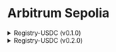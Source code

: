 # Arbitrum Sepolia

<details>

<summary>Registry-USDC (v0.1.0)</summary>

[<mark style="color:purple;">**address**</mark>](https://sepolia.arbiscan.io/address/0x31bF0833c82cd9D0fD5f55F519F461DA8F528e38)

```
0x31bF0833c82cd9D0fD5f55F519F461DA8F528e38
```

<mark style="color:purple;">**deployment**</mark>

```
npx hardhat ignition deploy ./ignition/modules/testnet/Registry.ts --network arbitrum-sepolia
```

<mark style="color:purple;">**configuration**</mark>

```json
[
  "0xAD63B2262EB7D1591Ee8E6a85959a523dEce7983", // Owner Address (Arbitrum Deployer Wallet)
  "0x75faf114eafb1BDbe2F0316DF893fd58CE46AA4d", // Token Address (USDC on Arbitrum Sepolia)
  100000, //                                       Buyin Amount  (0.1 USDC with 6 decimals)
]
```

<mark style="color:purple;">**verification**</mark>

```
npx hardhat verify --network arbitrum-sepolia 0x31bF0833c82cd9D0fD5f55F519F461DA8F528e38 "0xAD63B2262EB7D1591Ee8E6a85959a523dEce7983" "0x75faf114eafb1BDbe2F0316DF893fd58CE46AA4d" "100000"
```

[<mark style="color:purple;">**version**</mark>](https://github.com/anubis-game/contracts/tree/v0.1.0)

```
v0.1.0
```

</details>

<details>

<summary>Registry-USDC (v0.2.0)</summary>

[<mark style="color:purple;">**address**</mark>](https://sepolia.arbiscan.io/address/0xB89BbEd0467cb27C310bedc002733116289Bb63F)

```
0xB89BbEd0467cb27C310bedc002733116289Bb63F
```

<mark style="color:purple;">**deployment**</mark>

```
npx hardhat ignition deploy ./ignition/modules/testnet/Registry.ts --network arbitrum-sepolia
```

<mark style="color:purple;">**configuration**</mark>

```json
[
  "0xAD63B2262EB7D1591Ee8E6a85959a523dEce7983", // Owner Address (Arbitrum Deployer Wallet)
  "0x75faf114eafb1BDbe2F0316DF893fd58CE46AA4d", // Token Address (USDC on Arbitrum Sepolia)
  100000, //                                       Buyin Amount  (0.1 USDC with 6 decimals)
]
```

<mark style="color:purple;">**verification**</mark>

```
npx hardhat verify --network arbitrum-sepolia 0xB89BbEd0467cb27C310bedc002733116289Bb63F "0xAD63B2262EB7D1591Ee8E6a85959a523dEce7983" "0x75faf114eafb1BDbe2F0316DF893fd58CE46AA4d" "100000"
```

[<mark style="color:purple;">**version**</mark>](https://github.com/anubis-game/contracts/tree/v0.2.0)

```
v0.2.0
```

</details>

